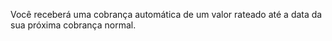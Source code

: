 Você receberá uma cobrança automática de um valor rateado até a data da sua próxima cobrança normal.
